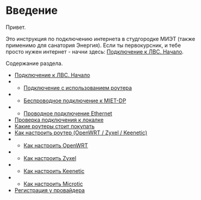 # Введение
Привет.

Это инструкция по подключению интернета в студгородке МИЭТ (также применимо для санатория Энергия). Если ты первокурсник, и тебе просто нужен интернет - начни здесь: [Подключение к ЛВС. Начало](./1-entry.md).


Содержание раздела. 

* [Подключение к ЛВС. Начало](./1-entry.md)
* * [Подключение с использованием роутера](./2-router.md)
* * [Беспроводное подключение к MIET-DP](./2-wireless.md)
* * [Проводное подключение Ethernet](./2-wired.md)
* [Проверка подключения к локалке](./3-check.md)
* [Какие роутеры стоит покупать](./4-buyrouter.md)
* [Как настроить роутер (OpenWRT / Zyxel / Keenetic)](./4-setup.md)
* * [Как настроить OpenWRT](./4-setup-owrt.md)
* * [Как настроить Zyxel](./4-setup-zyxel.md)
* * [Как настроить Keenetic](./4-setup-keenetic.md)
* * [Как настроить Microtic](./4-setup-microtic.md)
* [Регистрация у провайдера](./5-reg.md)

